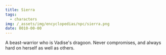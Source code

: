 ```yaml
---
title: Sierra
tags:
  - characters
img: /_assets/img/encyclopedias/npc/sierra.png
date: 0010-00-00
---
```

A beast-warrior who is Vadise's dragoon. Never compromises, and always hard on herself as well as others.